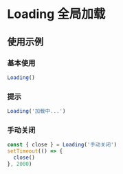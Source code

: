 ---
---

# Loading 全局加载

## 使用示例

### 基本使用

```jsx
Loading()
```

### 提示

```jsx
Loading('加载中...')
```

### 手动关闭

```jsx
const { close } = Loading('手动关闭')
setTimeout(() => {
  close()
}, 2000)
```

